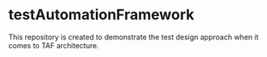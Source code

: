 # testAutomationFramework

This repository is created to demonstrate the test design approach when it comes to TAF architecture.
